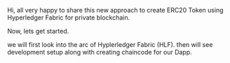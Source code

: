 Hi, all very happy to share this new approach to create ERC20 Token using Hyperledger Fabric for private blockchain.

Now, lets get started.

we will first look into the arc of Hyplerledger Fabric (HLF).
then will see development setup along with creating chaincode for our Dapp.

